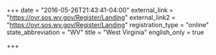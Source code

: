 +++
date = "2016-05-26T21:43:41-04:00"
external_link = "https://ovr.sos.wv.gov/Register/Landing"
external_link2 = "https://ovr.sos.wv.gov/Register/Landing"
registration_type = "online"
state_abbreviation = "WV"
title = "West Virginia"
english_only = true

+++
